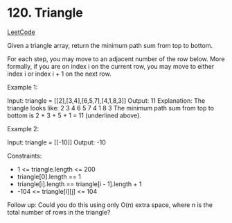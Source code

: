 # 120. Triangle

[LeetCode](https://leetcode.com/problems/triangle/)

Given a triangle array, return the minimum path sum from top to bottom.

For each step, you may move to an adjacent number of the row below. More formally, if you are on index i on the current row, you may move to either index i or index i + 1 on the next row.



Example 1:

Input: triangle = [[2],[3,4],[6,5,7],[4,1,8,3]]
Output: 11
Explanation: The triangle looks like:
   2
  3 4
 6 5 7
4 1 8 3
The minimum path sum from top to bottom is 2 + 3 + 5 + 1 = 11 (underlined above).

Example 2:

Input: triangle = [[-10]]
Output: -10



Constraints:

* 1 <= triangle.length <= 200
* triangle[0].length == 1
* triangle[i].length == triangle[i - 1].length + 1
* -104 <= triangle[i][j] <= 104


Follow up: Could you do this using only O(n) extra space, where n is the total number of rows in the triangle?
